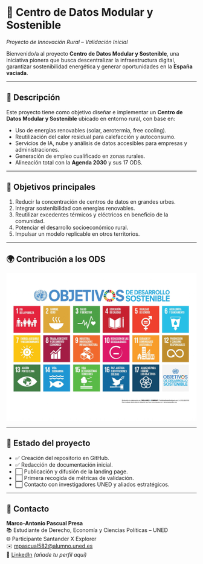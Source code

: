 # 🌱 Centro de Datos Modular y Sostenible  
*Proyecto de Innovación Rural – Validación Inicial*  

Bienvenido/a al proyecto **Centro de Datos Modular y Sostenible**, una iniciativa pionera que busca descentralizar la infraestructura digital, garantizar sostenibilidad energética y generar oportunidades en la **España vaciada**.  

---

## 📌 Descripción  
Este proyecto tiene como objetivo diseñar e implementar un **Centro de Datos Modular y Sostenible** ubicado en entorno rural, con base en:  
- Uso de energías renovables (solar, aerotermia, free cooling).  
- Reutilización del calor residual para calefacción y autoconsumo.  
- Servicios de IA, nube y análisis de datos accesibles para empresas y administraciones.  
- Generación de empleo cualificado en zonas rurales.  
- Alineación total con la **Agenda 2030** y sus 17 ODS.  

---

## 🎯 Objetivos principales  
1. Reducir la concentración de centros de datos en grandes urbes.  
2. Integrar sostenibilidad con energías renovables.  
3. Reutilizar excedentes térmicos y eléctricos en beneficio de la comunidad.  
4. Potenciar el desarrollo socioeconómico rural.  
5. Impulsar un modelo replicable en otros territorios.  

---

## 🌍 Contribución a los ODS  

<p align="center">
   <img src="../S-SDG-Poster_-Letter.jpg" width="700"/>
</p>  

---

## 🚀 Estado del proyecto  
- ✅ Creación del repositorio en GitHub.  
- ✅ Redacción de documentación inicial.  
- ⬜ Publicación y difusión de la landing page.  
- ⬜ Primera recogida de métricas de validación.  
- ⬜ Contacto con investigadores UNED y aliados estratégicos.  

---

## 🤝 Contacto  
**Marco-Antonio Pascual Presa**  
📚 Estudiante de Derecho, Economía y Ciencias Políticas – UNED  
🌐 Participante Santander X Explorer  
✉️ [mpascual582@alumno.uned.es](mailto:mpascual582@alumno.uned.es)  
🔗 [LinkedIn](https://www.linkedin.com/) *(añade tu perfil aquí)*  

